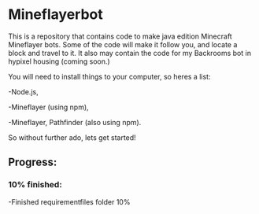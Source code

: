 # Mineflayerbot

This is a repository that contains code to make java edition Minecraft Mineflayer bots. Some of the code will make it follow you, and locate a block and travel to it. It also may contain the code for my Backrooms bot in hypixel housing (coming soon.)

You will need to install things to your computer, so heres a list:

-Node.js,

-Mineflayer (using npm),

-Mineflayer, Pathfinder (also using npm).

So without further ado, lets get started!

## Progress:

### 10% finished:

-Finished requirementfiles folder 10%